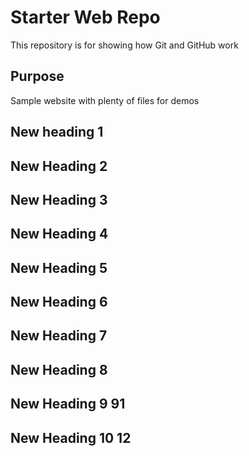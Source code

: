 # Starter Web Repo

This repository is for showing how Git and GitHub work

## Purpose

Sample website with plenty of files for demos

## New heading 1

## New Heading 2

## New Heading 3

## New Heading 4

## New Heading 5

## New Heading 6

## New Heading 7

## New Heading 8

## New Heading 9 91

## New Heading 10 12

